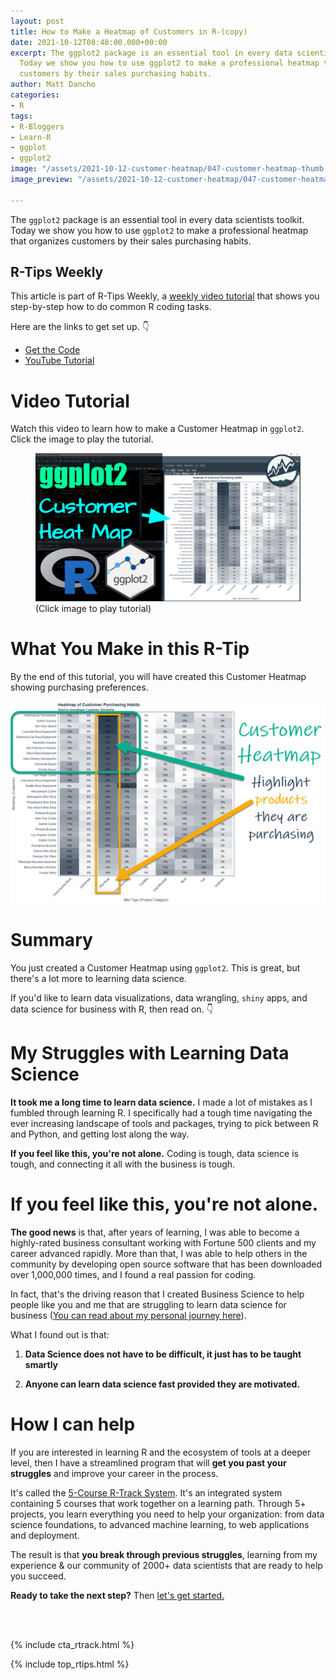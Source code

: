 ```yaml
---
layout: post
title: How to Make a Heatmap of Customers in R-(copy)
date: 2021-10-12T08:40:00.000+00:00
excerpt: The ggplot2 package is an essential tool in every data scientists toolkit.
  Today we show you how to use ggplot2 to make a professional heatmap that organizes
  customers by their sales purchasing habits.
author: Matt Dancho
categories:
- R
tags:
- R-Bloggers
- Learn-R
- ggplot
- ggplot2
image: "/assets/2021-10-12-customer-heatmap/047-customer-heatmap-thumb.jpg"
image_preview: "/assets/2021-10-12-customer-heatmap/047-customer-heatmap-thumb.jpg"

---
```

The `ggplot2` package is an essential tool in every data scientists toolkit. Today we show you how to use `ggplot2` to make a professional heatmap that organizes customers by their sales purchasing habits.   


## R-Tips Weekly

This article is part of R-Tips Weekly, a <a href="https://learn.business-science.io/r-tips-newsletter">weekly video tutorial</a> that shows you step-by-step how to do common R coding tasks.

<p>Here are the links to get set up. 👇</p>

<ul>
    <li><a href="https://learn.business-science.io/r-tips-newsletter" target='_blank'>Get the Code</a></li>
    <li><a href="https://youtu.be/TP8vjWiIpgI" target='_blank'>YouTube Tutorial</a></li> 
</ul>


# Video Tutorial

Watch this video to learn how to make a Customer Heatmap in `ggplot2`. Click the image to play the tutorial.  

<figure class="text-center">
    <a href="https://youtu.be/TP8vjWiIpgI" target="_blank">
    <img src="/assets/2021-10-12-customer-heatmap/047-customer-heatmap-thumb.jpg" style='max-width:100%;'> </a>
  <figcaption>(Click image to play tutorial)</figcaption>
</figure>

# What You Make in this R-Tip

By the end of this tutorial, you will have created this Customer Heatmap showing purchasing preferences. 

![Customer Heatmap in ggplot2](/assets/2021-10-12-customer-heatmap/047-customer-heatmap-ggplot2.jpg)





# Summary

You just created a Customer Heatmap using `ggplot2`. This is great, but there's a lot more to learning data science. 

If you'd like to learn data visualizations, data wrangling, `shiny` apps, and data science for business with R, then read on. 👇



# My Struggles with Learning Data Science

__It took me a long time to learn data science.__ I made a lot of mistakes as I fumbled through learning R.  I specifically had a tough time navigating the ever increasing landscape of tools and packages, trying to pick between R and Python, and getting lost along the way. 

__If you feel like this, you're not alone.__ Coding is tough, data science is tough, and connecting it all with the business is tough. 

# If you feel like this, you're not alone.

__The good news__ is that, after years of learning, I was able to become a highly-rated business consultant working with Fortune 500 clients and my career advanced rapidly. More than that, I was able to help others in the community by developing open source software that has been downloaded over 1,000,000 times, and I found a real passion for coding. 

In fact, that's the driving reason that I created Business Science to help people like you and me that are struggling to learn data science for business ([You can read about my personal journey here](https://www.business-science.io/business/2019/07/22/how-i-started-my-data-science-business.html)).

What I found out is that:

1. __Data Science does not have to be difficult, it just has to be taught smartly__

2. __Anyone can learn data science fast provided they are motivated.__

# How I can help

If you are interested in learning R and the ecosystem of tools at a deeper level, then I have a streamlined program that will __get you past your struggles__ and improve your career in the process. 

It's called the [5-Course R-Track System](https://university.business-science.io/p/5-course-bundle-machine-learning-web-apps-time-series/). It's an integrated system containing 5 courses that work together on a learning path. Through 5+ projects, you learn everything you need to help your organization: from data science foundations, to advanced machine learning, to web applications and deployment. 

The result is that __you break through previous struggles__, learning from my experience & our community of 2000+ data scientists that are ready to help you succeed. 

__Ready to take the next step?__ Then [let's get started.](https://university.business-science.io/p/5-course-bundle-machine-learning-web-apps-time-series/)



<!-- This is markdown code. It wont look formatted in your browser, 
    but will be fine when published. to the website -->

<br><br>

{% include cta_rtrack.html %}

{% include top_rtips.html %}
